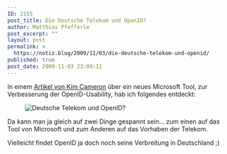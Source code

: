 ```yaml
---
ID: 2155
post_title: Die Deutsche Telekom und OpenID?
author: Matthias Pfefferle
post_excerpt: ""
layout: post
permalink: >
  https://notiz.blog/2009/11/03/die-deutsche-telekom-und-openid/
published: true
post_date: 2009-11-03 23:09:11
---
```

<!-- wp:paragraph -->
<p>In einem <a href="http://www.identityblog.com/?p=1070">Artikel von Kim Cameron</a> über ein neues Microsoft Tool, zur Verbesserung der OpenID-Usability, hab ich folgendes entdeckt:</p>
<!-- /wp:paragraph -->

<!-- wp:image {"id":2156,"align":"center"} -->
<figure class="wp-block-image aligncenter"><img src="https://notiz.blog/wp-content/uploads/2009/11/deutsche-telekom-openid.png" alt="Deutsche Telekom und OpenID?" class="wp-image-2156" /></figure>
<!-- /wp:image -->

<!-- wp:paragraph -->
<p>Da kann man ja gleich auf zwei Dinge gespannt sein... zum einen auf das Tool von Microsoft und zum Anderen auf das Vorhaben der Telekom.</p>
<!-- /wp:paragraph -->

<!-- wp:paragraph -->
<p>Vielleicht findet OpenID ja doch noch seine Verbreitung in Deutschland ;)</p>
<!-- /wp:paragraph -->
